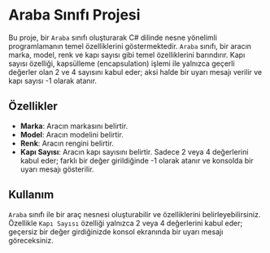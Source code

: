 # Araba Sınıfı Projesi

Bu proje, bir `Araba` sınıfı oluşturarak C# dilinde nesne yönelimli programlamanın temel özelliklerini göstermektedir. `Araba` sınıfı, bir aracın marka, model, renk ve kapı sayısı gibi temel özelliklerini barındırır. Kapı sayısı özelliği, kapsülleme (encapsulation) işlemi ile yalnızca geçerli değerler olan 2 ve 4 sayısını kabul eder; aksi halde bir uyarı mesajı verilir ve kapı sayısı -1 olarak atanır.

## Özellikler

- **Marka**: Aracın markasını belirtir.
- **Model**: Aracın modelini belirtir.
- **Renk**: Aracın rengini belirtir.
- **Kapı Sayısı**: Aracın kapı sayısını belirtir. Sadece 2 veya 4 değerlerini kabul eder; farklı bir değer girildiğinde -1 olarak atanır ve konsolda bir uyarı mesajı gösterilir.


## Kullanım

`Araba` sınıfı ile bir araç nesnesi oluşturabilir ve özelliklerini belirleyebilirsiniz. Özellikle `Kapı Sayısı` özelliği yalnızca 2 veya 4 değerlerini kabul eder; geçersiz bir değer girdiğinizde konsol ekranında bir uyarı mesajı göreceksiniz.
